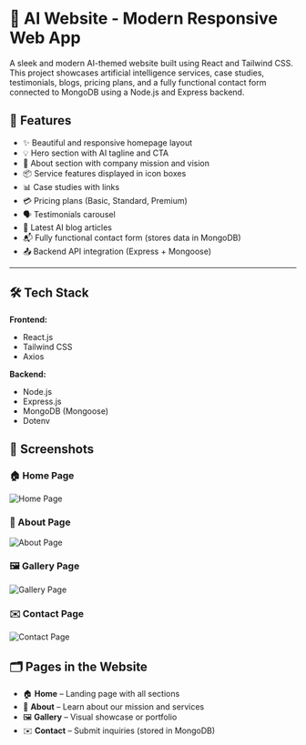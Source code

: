# 🤖 AI Website - Modern Responsive Web App

A sleek and modern AI-themed website built using React and Tailwind CSS. This project showcases artificial intelligence services, case studies, testimonials, blogs, pricing plans, and a fully functional contact form connected to MongoDB using a Node.js and Express backend.

## 📌 Features

- ✨ Beautiful and responsive homepage layout
- 💡 Hero section with AI tagline and CTA
- 🧠 About section with company mission and vision
- 📦 Service features displayed in icon boxes
- 📊 Case studies with links
- 💳 Pricing plans (Basic, Standard, Premium)
- 🗣️ Testimonials carousel
- 📝 Latest AI blog articles
- 📬 Fully functional contact form (stores data in MongoDB)
- 📤 Backend API integration (Express + Mongoose)

---

## 🛠️ Tech Stack

**Frontend:**

- React.js
- Tailwind CSS
- Axios

**Backend:**

- Node.js
- Express.js
- MongoDB (Mongoose)
- Dotenv

## 📸 Screenshots

### 🏠 Home Page

![Home Page](screenshots/About.png)

### 📖 About Page

![About Page](screenshots/about.png)

### 🖼️ Gallery Page

![Gallery Page](screenshots/gallery.png)

### ✉️ Contact Page

![Contact Page](screenshots/contact.png)

## 🗂️ Pages in the Website

- 🏠 **Home** – Landing page with all sections
- 📖 **About** – Learn about our mission and services
- 🖼️ **Gallery** – Visual showcase or portfolio
- ✉️ **Contact** – Submit inquiries (stored in MongoDB)
